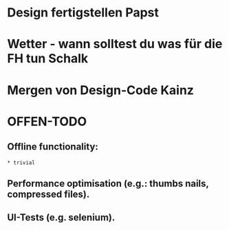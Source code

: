 # Design fertigstellen **Papst**
# Wetter - wann solltest du was für die FH tun **Schalk**
# Mergen von Design-Code **Kainz**

# OFFEN-TODO
## Offline functionality:
    * trivial
## Performance optimisation (e.g.: thumbs nails, compressed files).
## UI-Tests (e.g. selenium).
